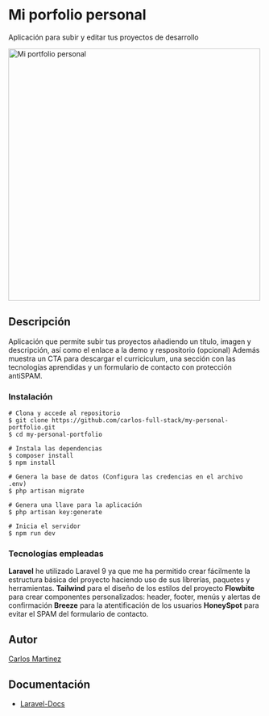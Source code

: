 # Mi porfolio personal 

Aplicación para subir y editar tus proyectos de desarrollo

<img src="https://user-images.githubusercontent.com/104822099/208479821-d38db6ea-2844-4b13-8af0-58ace8636889.png" width="500" heigh="288px" alt="Mi portfolio personal">


## Descripción

Aplicación que permite subir tus proyectos añadiendo un título, imagen y descripción, así como el enlace a la demo y respositorio (opcional) Además muestra un CTA para descargar el curriciculum, una sección con las tecnologías aprendidas y un formulario de contacto con protección antiSPAM.

### Instalación

```
# Clona y accede al repositorio
$ git clone https://github.com/carlos-full-stack/my-personal-portfolio.git
$ cd my-personal-portfolio

# Instala las dependencias
$ composer install
$ npm install

# Genera la base de datos (Configura las credencias en el archivo .env)
$ php artisan migrate

# Genera una llave para la aplicación
$ php artisan key:generate

# Inicia el servidor
$ npm run dev
```

### Tecnologías empleadas

**Laravel** he utilizado Laravel 9 ya que me ha permitido crear fácilmente la estructura básica del proyecto haciendo uso de sus librerías, paquetes y herramientas. 
**Tailwind** para el diseño de los estilos del proyecto
**Flowbite** para crear componentes personalizados: header, footer, menús y alertas de confirmación
**Breeze** para la atentificación de los usuarios
**HoneySpot** para evitar el SPAM del formulario de contacto.


## Autor

[Carlos Martinez](https://carlosfullstack.es/)

## Documentación

* [Laravel-Docs](https://laravel.com/docs/9.x)
